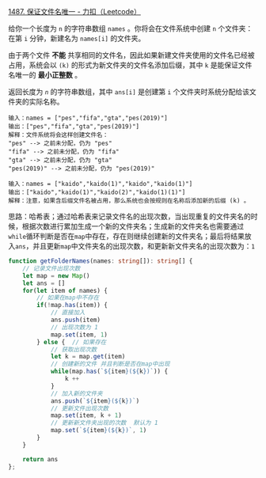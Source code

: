 [1487. 保证文件名唯一 - 力扣（Leetcode）](https://leetcode.cn/problems/making-file-names-unique/description/)

给你一个长度为 `n` 的字符串数组 `names` 。你将会在文件系统中创建 `n` 个文件夹：在第 `i` 分钟，新建名为 `names[i]` 的文件夹。

由于两个文件 **不能** 共享相同的文件名，因此如果新建文件夹使用的文件名已经被占用，系统会以 `(k)` 的形式为新文件夹的文件名添加后缀，其中 `k` 是能保证文件名唯一的 **最小正整数** 。

返回长度为 *`n`* 的字符串数组，其中 `ans[i]` 是创建第 `i` 个文件夹时系统分配给该文件夹的实际名称。

```
输入：names = ["pes","fifa","gta","pes(2019)"]
输出：["pes","fifa","gta","pes(2019)"]
解释：文件系统将会这样创建文件名：
"pes" --> 之前未分配，仍为 "pes"
"fifa" --> 之前未分配，仍为 "fifa"
"gta" --> 之前未分配，仍为 "gta"
"pes(2019)" --> 之前未分配，仍为 "pes(2019)"

输入：names = ["kaido","kaido(1)","kaido","kaido(1)"]
输出：["kaido","kaido(1)","kaido(2)","kaido(1)(1)"]
解释：注意，如果含后缀文件名被占用，那么系统也会按规则在名称后添加新的后缀 (k) 。
```

思路：哈希表；通过哈希表来记录文件名的出现次数，当出现重复的文件夹名的时候，根据次数进行累加生成一个新的文件夹名；生成新的文件夹名也需要通过`while`循环判断是否在`map`中存在，存在则继续创建新的文件夹名；最后将结果放入`ans`，并且更新`map`中文件夹名的出现次数，和更新新文件夹名的出现次数为：`1`

```typescript
function getFolderNames(names: string[]): string[] {
    // 记录文件出现次数
    let map = new Map()
    let ans = []
    for(let item of names) {
        // 如果在map中不存在
        if(!map.has(item)) {
            // 直接加入
            ans.push(item)
            // 出现次数为 1
            map.set(item, 1)
        } else {  // 如果存在
            // 获取出现次数
            let k = map.get(item)
            // 创建新的文件 并且判断是否在map中出现
            while(map.has(`${item}(${k})`)) {
                k ++
            }
            // 加入新的文件夹
            ans.push(`${item}(${k})`)
            // 更新文件出现次数
            map.set(item, k + 1)
            // 更新新文件夹出现的次数  默认为 1
            map.set(`${item}(${k})`, 1)
        }
    }

    return ans
};
```

